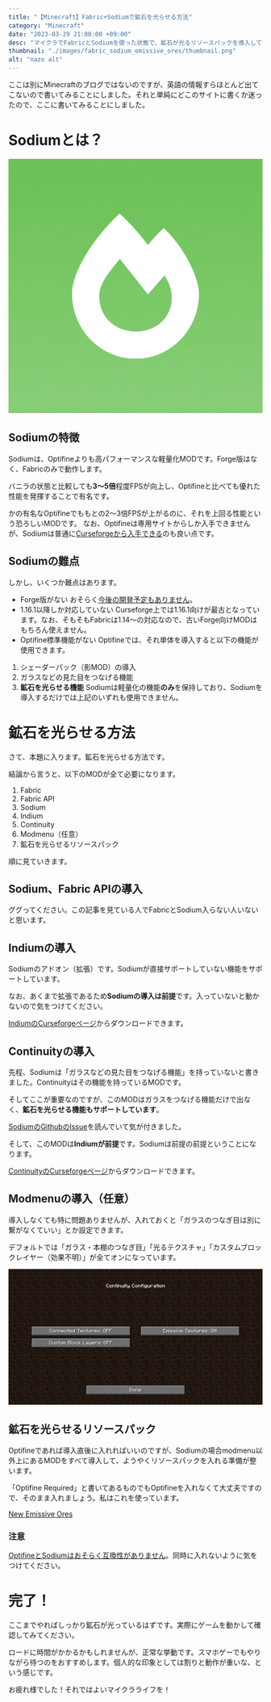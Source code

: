 ```yaml
---
title: "【Minecraft】Fabric+Sodiumで鉱石を光らせる方法"
category: "Minecraft"
date: "2023-03-29 21:00:00 +09:00"
desc: "マイクラでFabricとSodiumを使った状態で、鉱石が光るリソースパックを導入して動作させる方法について解説しています。"
thumbnail: "./images/fabric_sodium_emissive_ores/thumbnail.png"
alt: "nazo alt"
---
```


ここは別にMinecraftのブログではないのですが、英語の情報すらほとんど出てこないので書いてみることにしました。それと単純にどこのサイトに書くか迷ったので、ここに書いてみることにしました。

# Sodiumとは？
![Sodiumのロゴ](./images/fabric_sodium_emissive_ores/sodium.png)

## Sodiumの特徴
Sodiumは、Optifineよりも高パフォーマンスな軽量化MODです。Forge版はなく、Fabricのみで動作します。

バニラの状態と比較しても**3～5倍**程度FPSが向上し、Optifineと比べても優れた性能を発揮することで有名です。

かの有名なOptifineでももとの2～3倍FPSが上がるのに、それを上回る性能という恐ろしいMODです。
なお、Optifineは専用サイトからしか入手できませんが、Sodiumは普通に[Curseforgeから入手できる](https://www.curseforge.com/minecraft/mc-mods/sodium/files)のも良い点です。

## Sodiumの難点
しかし、いくつか難点はあります。

- Forge版がない
おそらく[今後の開発予定もありません](https://github.com/CaffeineMC/caffeine-meta/wiki/FAQ#where-are-the-forge-versions-of-your-mods)。
- 1.16.1以降しか対応していない
Curseforge上では1.16.1向けが最古となっています。なお、そもそもFabricは1.14～の対応なので、古いForge向けMODはもちろん使えません。
- Optifine標準機能がない
Optifineでは、それ単体を導入すると以下の機能が使用できます。
1. シェーダーパック（影MOD）の導入
1. ガラスなどの見た目をつなげる機能
1. **鉱石を光らせる機能**
Sodiumは軽量化の機能**のみ**を保持しており、Sodiumを導入するだけでは上記のいずれも使用できません。

# 鉱石を光らせる方法
さて、本題に入ります。鉱石を光らせる方法です。

結論から言うと、以下のMODが全て必要になります。

1. Fabric
1. Fabric API
1. Sodium
1. Indium
1. Continuity
1. Modmenu（任意）
1. 鉱石を光らせるリソースパック

順に見ていきます。

## Sodium、Fabric APIの導入
ググってください。この記事を見ている人でFabricとSodium入らない人いないと思います。

## Indiumの導入
Sodiumのアドオン（拡張）です。Sodiumが直接サポートしていない機能をサポートしています。

なお、あくまで拡張であるため**Sodiumの導入は前提**です。入っていないと動かないので気をつけてください。

[IndiumのCurseforgeページ](https://www.curseforge.com/minecraft/mc-mods/indium/files)からダウンロードできます。

## Continuityの導入
先程、Sodiumは「ガラスなどの見た目をつなげる機能」を持っていないと書きました。Continuityはその機能を持っているMODです。

そしてここが重要なのですが、このMODはガラスをつなげる機能だけで出なく、**鉱石を光らせる機能もサポートしています**。

[SodiumのGithubのIssue](https://github.com/CaffeineMC/sodium-fabric/issues/1370)を読んでいて気が付きました。

そして、このMODは**Indiumが前提**です。Sodiumは前提の前提ということになります。

[ContinuityのCurseforgeページ](https://www.curseforge.com/minecraft/mc-mods/continuity)からダウンロードできます。

## Modmenuの導入（任意）
導入しなくても特に問題ありませんが、入れておくと「ガラスのつなぎ目は別に繋がなくていい」とか設定できます。

デフォルトでは「ガラス・本棚のつなぎ目」「光るテクスチャ」「カスタムブロックレイヤー（効果不明）」が全てオンになっています。

![設定画面](./images/fabric_sodium_emissive_ores/settings.png)

## 鉱石を光らせるリソースパック
Optifineであれば導入直後に入れればいいのですが、Sodiumの場合modmenu以外上にあるMODをすべて導入して、ようやくリソースパックを入れる準備が整います。

「Optifine Required」と書いてあるものでもOptifineを入れなくて大丈夫ですので、そのまま入れましょう。私はこれを使っています。

[New Emissive Ores](https://www.curseforge.com/minecraft/texture-packs/emissive-ores-1-17)

### 注意
[OptifineとSodiumはおそらく互換性がありません](https://www.reddit.com/r/Optifine/comments/hzk9yd/is_sodium_a_performance_enhancing_mod_compatible/)。同時に入れないように気をつけてください。

# 完了！
ここまでやればしっかり鉱石が光っているはずです。実際にゲームを動かして確認してみてください。

ロードに時間がかかるかもしれませんが、正常な挙動です。スマホゲーでもやりながら待つのをおすすめします。個人的な印象としては割りと動作が重いな、という感じです。

お疲れ様でした！それではよいマイクラライフを！